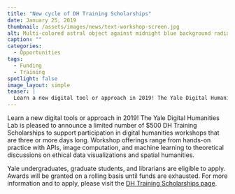 ```yaml
---
title: "New cycle of DH Training Scholarships"
date: January 25, 2019
thumbnail: /assets/images/news/text-workshop-screen.jpg
alt: Multi-colored astral object against midnight blue background radiates colored beads.
caption: ""
categories:
  - Opportunities
tags:
  - Funding
  - Training
spotlight: false
image_layout: simple
teaser: |
  Learn a new digital tool or approach in 2019! The Yale Digital Humanities Lab is pleased to announce a limited number of $500 DH Training Scholarships to support participation in digital humanities workshops that are three or more days long.
---
```

Learn a new digital tools or approach in 2019! The Yale Digital Humanities Lab is pleased to announce a limited number of $500 DH Training Scholarships to support participation in digital humanities workshops that are three or more days long. Workshop offerings range from hands-on practice with APIs, image computation, and machine learning to theoretical discussions on ethical data visualizations and spatial humanities.

Yale undergraduates, graduate students, and librarians are eligible to apply. Awards will be granted on a rolling basis until funds are exhausted. For more information and to apply, please visit the <a href='http://dhlab.yale.edu/awards/dh-training-scholarship.html' target='_blank'>DH Training Scholarships page</a>.
